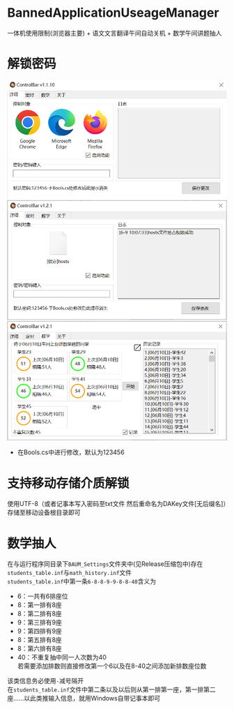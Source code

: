 # BannedApplicationUseageManager
一体机使用限制(浏览器主要) + 语文文言翻译午间自动关机 + 数学午间讲题抽人

# 解锁密码
![Image text](https://github.com/LunaroakF/Images/blob/master/BannedApplicationUseageManager/v1.1.10%201.png)  
![Image text](https://github.com/LunaroakF/Images/blob/master/BannedApplicationUseageManager/v1.2.1%202.png)  
![Image text](https://github.com/LunaroakF/Images/blob/master/BannedApplicationUseageManager/v1.2.1%201.png)  
- 在Bools.cs中进行修改，默认为123456

# 支持移动存储介质解锁  
使用UTF-8（或者记事本写入密码至txt文件 然后重命名为DAKey文件[无后缀名]）存储至移动设备根目录即可

# 数学抽人  
在与运行程序同目录下`BAUM_Settings`文件夹中(见Release压缩包中)存在`students_table.inf`与`math_history.inf`文件  
`students_table.inf`中第一条`6-8-8-9-9-8-8-40`含义为  
- 6：一共有6排座位  
- 8：第一排有8座
- 8：第二排有8座
- 9：第三排有9座
- 9：第四排有9座
- 8：第五排有8座
- 8：第六排有8座
- 40：不重复抽中同一人次数为40  
若需要添加排数则直接修改第一个6以及在8-40之间添加新排数座位数  

该类信息务必使用`-`减号隔开  
在`students_table.inf`文件中第二条以及以后则从第一排第一座，第一排第二座......以此类推输入信息，就用Windows自带记事本即可  
